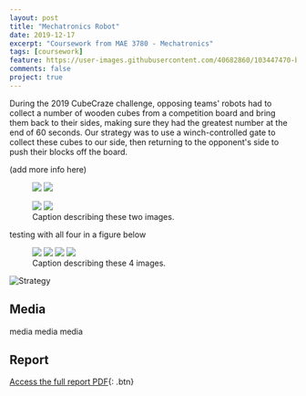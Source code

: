 ```yaml
---
layout: post
title: "Mechatronics Robot"
date: 2019-12-17
excerpt: "Coursework from MAE 3780 - Mechatronics"
tags: [coursework]
feature: https://user-images.githubusercontent.com/40682860/103447470-b658b800-4c59-11eb-89d8-ac01760d7504.png
comments: false
project: true
---
```


During the 2019 CubeCraze challenge, opposing teams' robots had to collect a number of wooden cubes from a competition board and bring them back to their sides, making sure they had the greatest number at the end of 60 seconds. Our strategy was to use a winch-controlled gate to collect these cubes to our side, then returning to the opponent's side to push their blocks off the board. 

(add more info here)

<figure class="half">
    <a href="/assets/img/3780/front.png"><img src="/assets/img/3780/front.png"></a>
    <a href="/assets/img/3780/rear.png"><img src="/assets/img/3780/rear.png"></a>
</figure>

<figure class="half">
    <a href="/assets/img/3780/side.png"><img src="/assets/img/3780/side.png"></a>
    <a href="/assets/img/3780/winch.png"><img src="/assets/img/3780/winch.png"></a>
    <figcaption>Caption describing these two images.</figcaption>
</figure>


testing with all four in a figure below

<figure class="half">
    <a href="/assets/img/3780/front.png"><img src="/assets/img/3780/front.png"></a>
    <a href="/assets/img/3780/rear.png"><img src="/assets/img/3780/rear.png"></a>
    <a href="/assets/img/3780/winch.png"><img src="/assets/img/3780/winch.png"></a>
    <a href="/assets/img/3780/side.png"><img src="/assets/img/3780/side.png"></a>
    <figcaption>Caption describing these 4 images.</figcaption>
</figure>

![Strategy](/assets/img/3780/3780strategy.jpg)



## Media

media
media
media

## Report
      
[Access the full report PDF](/pdfs/3780.pdf){: .btn}
